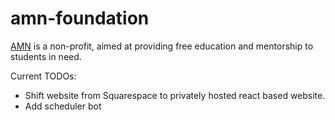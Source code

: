 # amn-foundation

[AMN](amnfoundation.org) is a non-profit, aimed at providing free education and mentorship to students in need. 

Current TODOs: 

- Shift website from Squarespace to privately hosted react based website.
- Add scheduler bot


